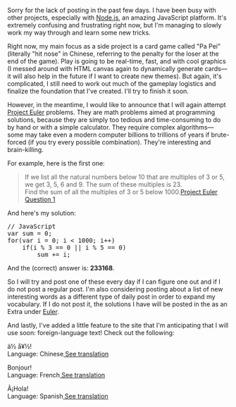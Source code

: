<p>Sorry for the lack of posting in the past few days. I have been busy with other projects, especially with <a href="https://nodejs.org/en/">Node.js</a>, an amazing JavaScript platform. It's extremely confusing and frustrating right now, but I'm managing to slowly work my way through and learn some new tricks.</p><p>Right now, my main focus as a side project is a card game called "Pa Pei" (literally "hit nose" in Chinese, referring to the penalty for the loser at the end of the game). Play is going to be real-time, fast, and with cool graphics (I messed around with HTML canvas again to dynamically generate cards&mdash; it will also help in the future if I want to create new themes). But again, it's complicated, I still need to work out much of the gameplay logistics and finalize the foundation that I've created. I'll try to finish it soon.</p><p>However, in the meantime, I would like to announce that I will again attempt <a href="https://projecteuler.net/">Project Euler</a> problems. They are math problems aimed at programming solutions, because they are simply too tedious and time-consuming to do by hand or with a simple calculator. They require complex algorithms&mdash; some may take even a modern computer billions to trillions of years if brute-forced (if you try every possible combination). They're interesting and brain-killing.</p><p>For example, here is the first one:</p><blockquote class="quote"><span class="quoted">If we list all the natural numbers below 10 that are multiples of 3 or 5, we get 3, 5, 6 and 9. The sum of these multiples is 23.<br />Find the sum of all the multiples of 3 or 5 below 1000.</span><span class="author"><a href="https://projecteuler.net/problem=1">Project Euler Question 1</a></span></blockquote><p>And here's my solution:</p><p><pre>// JavaScript
var sum = 0;
for(var i = 0; i < 1000; i++)
	if(i % 3 == 0 || i % 5 == 0)
		sum += i;</pre></p><p>And the (correct) answer is: <strong>233168</strong>.</p><p>So I will try and post one of these every day if I can figure one out and if I do not post a regular post. I'm also considering posting about a list of new interesting words as a different type of daily post in order to expand my vocabulary. If I do not post it, the solutions I have will be posted in the as an Extra under <a href="extras/Euler">Euler</a>.</p><p>And lastly, I've added a little feature to the site that I'm anticipating that I will use soon: foreign-language text! Check out the following:</p><p><div class="foreign notranslate">ä½ å¥½!</div><span class="language"><span class="languageName"><i class="fa fa-globe"></i> Language: Chinese</span><span class="translate"><a href="https://translate.google.com/#zh-CN/en/ä½ å¥½!"><i class="fa fa-language"></i> See translation</a></span></span></p><p><div class="foreign notranslate">Bonjour!</div><span class="language"><span class="languageName"><i class="fa fa-globe"></i> Language: French</span><span class="translate"><a href="https://translate.google.com/#fr/en/Bonjour!"><i class="fa fa-language"></i> See translation</a></span></span></p><p><div class="foreign notranslate">Â¡Hola!</div><span class="language"><span class="languageName"><i class="fa fa-globe"></i> Language: Spanish</span><span class="translate"><a href="https://translate.google.com/#es/en/Â¡Hola!"><i class="fa fa-language"></i> See translation</a></span></span></p>